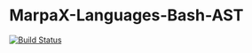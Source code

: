 # MarpaX-Languages-Bash-AST

[![Build Status](https://travis-ci.org/cheako/MarpaX-Languages-Bash-AST.svg)](https://travis-ci.org/cheako/MarpaX-Languages-Bash-AST)
